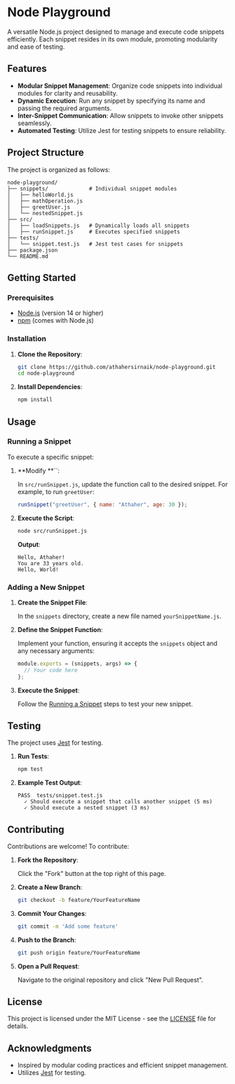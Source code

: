 # Node Playground

A versatile Node.js project designed to manage and execute code snippets efficiently. Each snippet resides in its own module, promoting modularity and ease of testing.

## Features

- **Modular Snippet Management**: Organize code snippets into individual modules for clarity and reusability.
- **Dynamic Execution**: Run any snippet by specifying its name and passing the required arguments.
- **Inter-Snippet Communication**: Allow snippets to invoke other snippets seamlessly.
- **Automated Testing**: Utilize Jest for testing snippets to ensure reliability.

## Project Structure

The project is organized as follows:

```
node-playground/
├── snippets/             # Individual snippet modules
│   ├── helloWorld.js
│   ├── mathOperation.js
│   ├── greetUser.js
│   └── nestedSnippet.js
├── src/
│   ├── loadSnippets.js   # Dynamically loads all snippets
│   ├── runSnippet.js     # Executes specified snippets
├── tests/
│   └── snippet.test.js   # Jest test cases for snippets
├── package.json
└── README.md
```

## Getting Started

### Prerequisites

- [Node.js](https://nodejs.org/) (version 14 or higher)
- [npm](https://www.npmjs.com/) (comes with Node.js)

### Installation

1. **Clone the Repository**:

   ```bash
   git clone https://github.com/athahersirnaik/node-playground.git
   cd node-playground
   ```

2. **Install Dependencies**:

   ```bash
   npm install
   ```

## Usage

### Running a Snippet

To execute a specific snippet:

1. \*\*Modify \*\*\`\`:

   In `src/runSnippet.js`, update the function call to the desired snippet. For example, to run `greetUser`:

   ```javascript
   runSnippet("greetUser", { name: "Athaher", age: 30 });
   ```

2. **Execute the Script**:

   ```bash
   node src/runSnippet.js
   ```

   **Output**:

   ```
   Hello, Athaher!
   You are 33 years old.
   Hello, World!
   ```

### Adding a New Snippet

1. **Create the Snippet File**:

   In the `snippets` directory, create a new file named `yourSnippetName.js`.

2. **Define the Snippet Function**:

   Implement your function, ensuring it accepts the `snippets` object and any necessary arguments:

   ```javascript
   module.exports = (snippets, args) => {
     // Your code here
   };
   ```

3. **Execute the Snippet**:

   Follow the [Running a Snippet](#running-a-snippet) steps to test your new snippet.

## Testing

The project uses [Jest](https://jestjs.io/) for testing.

1. **Run Tests**:

   ```bash
   npm test
   ```

2. **Example Test Output**:

   ```
   PASS  tests/snippet.test.js
     ✓ Should execute a snippet that calls another snippet (5 ms)
     ✓ Should execute a nested snippet (3 ms)
   ```

## Contributing

Contributions are welcome! To contribute:

1. **Fork the Repository**:

   Click the "Fork" button at the top right of this page.

2. **Create a New Branch**:

   ```bash
   git checkout -b feature/YourFeatureName
   ```

3. **Commit Your Changes**:

   ```bash
   git commit -m 'Add some feature'
   ```

4. **Push to the Branch**:

   ```bash
   git push origin feature/YourFeatureName
   ```

5. **Open a Pull Request**:

   Navigate to the original repository and click "New Pull Request".

## License

This project is licensed under the MIT License - see the [LICENSE](LICENSE) file for details.

## Acknowledgments

- Inspired by modular coding practices and efficient snippet management.
- Utilizes [Jest](https://jestjs.io/) for testing.

